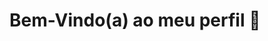 # Bem-Vindo(a) ao meu perfil 👋
<!--<img src="https://github.com/user-attachments/assets/5d0ea53c-906c-4c78-99d2-b0fa326e134b" alt="img-github-banner" height="200" width="500" />

<!--![img-github-banner](https://github.com/user-attachments/assets/5d0ea53c-906c-4c78-99d2-b0fa326e134b)


<!--## Olá meu nome é Priscila Santos 👋

## Sobre Mim
Olá! Sou Priscila Santos, uma profissional em constante evolução, apaixonada por tecnologia e desenvolvimento de software. 
Estou constantemente me aprofundando nas linguagens de programação que já aprendi, incluindo Java, JavaScript, Angular, React, HTML e CSS. 
Adoro enfrentar novos desafios e estou sempre em busca de oportunidades para expandir meus conhecimentos e habilidades.

<!--
**Priscila-Santos/Priscila-Santos** is a ✨ _special_ ✨ repository because its `README.md` (this file) appears on your GitHub profile.

Here are some ideas to get you started:

- 🔭 I’m currently working on ...
- 🌱 I’m currently learning ...
- 👯 I’m looking to collaborate on ...
- 🤔 I’m looking for help with ...
- 💬 Ask me about ...
- 📫 How to reach me: ...
- 😄 Pronouns: ...
- ⚡ Fun fact: ...
-->
